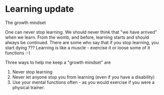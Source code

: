  # Learning update #

The growth mindset 

One can never stop learning.  We should never think that "we have arrived" when we learn.
From the womb, and before, learning starts and should always be continued.  There are some 
who say that if you stop learning, you start dying ???  Learning is like a muscle - exercise it
or loose some of it functions  :-)

Three ways to help me keep a "growth mindset" are
1. Never stop learning
2. Never let anyone stop you from learning (even if you have a disability)
3. Use your mental functions often - as you would exercise if you were a physical trainer.


